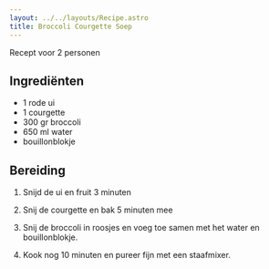 ```yaml
---
layout: ../../layouts/Recipe.astro
title: Broccoli Courgette Soep
---
```



R﻿ecept voor 2 personen

## Ingrediënten

* 1﻿ rode ui
* 1﻿ courgette
* 3﻿00 gr broccoli
* 6﻿50 ml water
* bouillonblokje



## Bereiding

1. S﻿nijd de ui en fruit 3 minuten


2. S﻿nij de courgette en bak 5 minuten mee
3. S﻿nij de broccoli in roosjes en voeg toe samen met het water en bouillonblokje.
4. K﻿ook nog 10 minuten en pureer fijn met een staafmixer.